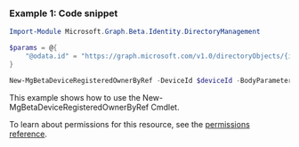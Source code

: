 ### Example 1: Code snippet

```powershellImport-Module Microsoft.Graph.Beta.Identity.DirectoryManagement

$params = @{
	"@odata.id" = "https://graph.microsoft.com/v1.0/directoryObjects/{id}"
}

New-MgBetaDeviceRegisteredOwnerByRef -DeviceId $deviceId -BodyParameter $params
```
This example shows how to use the New-MgBetaDeviceRegisteredOwnerByRef Cmdlet.
To learn about permissions for this resource, see the [permissions reference](/graph/permissions-reference).

